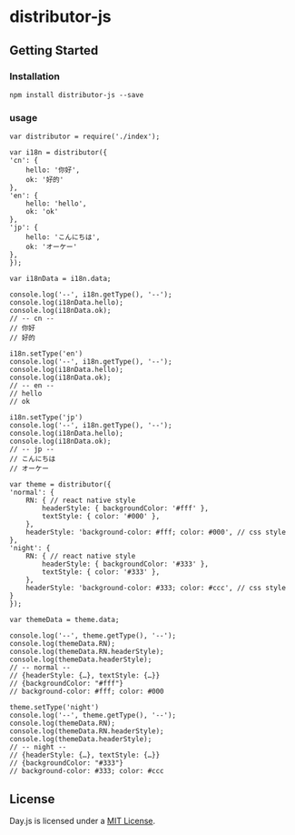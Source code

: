 # distributor-js
## Getting Started

### Installation

```
npm install distributor-js --save
```

### usage

    var distributor = require('./index');

    var i18n = distributor({
    'cn': {
        hello: '你好',
        ok: '好的'
    },
    'en': {
        hello: 'hello',
        ok: 'ok'
    },
    'jp': {
        hello: 'こんにちは',
        ok: 'オーケー'
    },
    });

    var i18nData = i18n.data;

    console.log('--', i18n.getType(), '--');
    console.log(i18nData.hello);
    console.log(i18nData.ok);
    // -- cn --
    // 你好
    // 好的

    i18n.setType('en')
    console.log('--', i18n.getType(), '--');
    console.log(i18nData.hello);
    console.log(i18nData.ok);
    // -- en --
    // hello
    // ok

    i18n.setType('jp')
    console.log('--', i18n.getType(), '--');
    console.log(i18nData.hello);
    console.log(i18nData.ok);
    // -- jp --
    // こんにちは
    // オーケー

    var theme = distributor({
    'normal': {
        RN: { // react native style
            headerStyle: { backgroundColor: '#fff' }, 
            textStyle: { color: '#000' }, 
        },
        headerStyle: 'background-color: #fff; color: #000', // css style
    },
    'night': {
        RN: { // react native style
            headerStyle: { backgroundColor: '#333' }, 
            textStyle: { color: '#333' }, 
        },
        headerStyle: 'background-color: #333; color: #ccc', // css style
    }
    });

    var themeData = theme.data;

    console.log('--', theme.getType(), '--');
    console.log(themeData.RN);
    console.log(themeData.RN.headerStyle);
    console.log(themeData.headerStyle);
    // -- normal --
    // {headerStyle: {…}, textStyle: {…}}
    // {backgroundColor: "#fff"}
    // background-color: #fff; color: #000

    theme.setType('night')
    console.log('--', theme.getType(), '--');
    console.log(themeData.RN);
    console.log(themeData.RN.headerStyle);
    console.log(themeData.headerStyle);
    // -- night --
    // {headerStyle: {…}, textStyle: {…}}
    // {backgroundColor: "#333"}
    // background-color: #333; color: #ccc

## License

Day.js is licensed under a [MIT  License](./LICENSE).